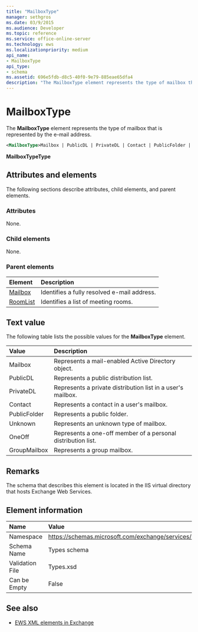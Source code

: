 ```yaml
---
title: "MailboxType"
manager: sethgros
ms.date: 03/9/2015
ms.audience: Developer
ms.topic: reference
ms.service: office-online-server
ms.technology: ews
ms.localizationpriority: medium
api_name:
- MailboxType
api_type:
- schema
ms.assetid: 696e5fdb-d8c5-40f0-9e79-885eae65dfa4
description: "The MailboxType element represents the type of mailbox that is represented by the e-mail address."
---
```


# MailboxType

The **MailboxType** element represents the type of mailbox that is represented by the e-mail address. 
  
```XML
<MailboxType>Mailbox | PublicDL | PrivateDL | Contact | PublicFolder | Unknown | OneOff | GroupMailbox</MailboxType>
```

**MailboxTypeType**

## Attributes and elements

The following sections describe attributes, child elements, and parent elements.
  
### Attributes

None.
  
### Child elements

None.
  
### Parent elements

|**Element**|**Description**|
|:-----|:-----|
|[Mailbox](mailbox.md) <br/> |Identifies a fully resolved e-mail address.  <br/> |
|[RoomList](roomlist.md) <br/> |Identifies a list of meeting rooms.  <br/> |
   
## Text value

The following table lists the possible values for the **MailboxType** element. 
  
|**Value**|**Description**|
|:-----|:-----|
|Mailbox  <br/> |Represents a mail-enabled Active Directory object.  <br/> |
|PublicDL  <br/> |Represents a public distribution list.  <br/> |
|PrivateDL  <br/> |Represents a private distribution list in a user's mailbox.  <br/> |
|Contact  <br/> |Represents a contact in a user's mailbox.  <br/> |
|PublicFolder  <br/> |Represents a public folder.  <br/> |
|Unknown  <br/> |Represents an unknown type of mailbox.  <br/> |
|OneOff  <br/> |Represents a one-off member of a personal distribution list.  <br/> |
|GroupMailbox  <br/> |Represents a group mailbox.  <br/> |
   
## Remarks

The schema that describes this element is located in the IIS virtual directory that hosts Exchange Web Services.
  
## Element information

|**Name**|**Value**|
|:-----|:-----|
|Namespace  <br/> |https://schemas.microsoft.com/exchange/services/2006/types  <br/> |
|Schema Name  <br/> |Types schema  <br/> |
|Validation File  <br/> |Types.xsd  <br/> |
|Can be Empty  <br/> |False  <br/> |
   
## See also

- [EWS XML elements in Exchange](ews-xml-elements-in-exchange.md)

